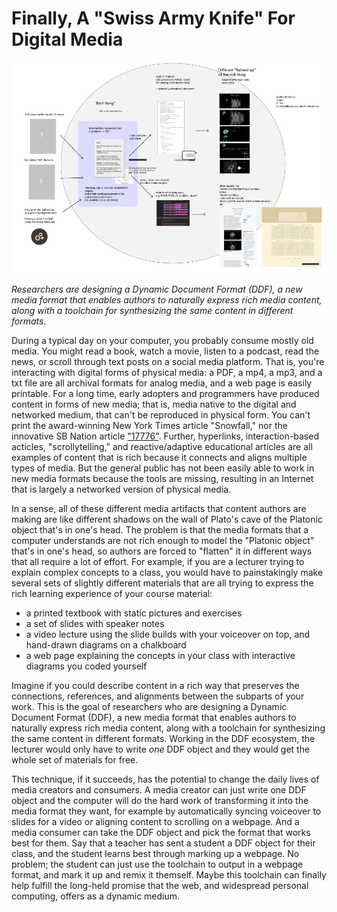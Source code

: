 # Finally, A "Swiss Army Knife" For Digital Media

<img src="media/system.png" width=700>

_Researchers are designing a Dynamic Document Format (DDF), a new media format that enables authors to naturally express rich media content, along with a toolchain for synthesizing the same content in different formats._

During a typical day on your computer, you probably consume mostly old media. You might read a book, watch a movie, listen to a podcast, read the news, or scroll through text posts on a social media platform. That is, you're interacting with digital forms of physical media: a PDF, a mp4, a mp3, and a txt file are all archival formats for analog media, and a web page is easily printable. For a long time, early adopters and programmers have produced content in forms of new media; that is, media native to the digital and networked medium, that can't be reproduced in physical form. You can't print the award-winning New York Times article "Snowfall," nor the innovative SB Nation article ["17776"](https://en.wikipedia.org/wiki/17776). Further, hyperlinks, interaction-based acticles, "scrollytelling," and reactive/adaptive educational articles are all examples of content that is rich because it connects and aligns multiple types of media. But the general public has not been easily able to work in new media formats because the tools are missing, resulting in an Internet that is largely a networked version of physical media.

In a sense, all of these different media artifacts that content authors are making are like different shadows on the wall of Plato's cave of the Platonic object that's in one's head. The problem is that the media formats that a computer understands are not rich enough to model the "Platonic object" that's in one's head, so authors are forced to "flatten" it in different ways that all require a lot of effort. For example, if you are a lecturer trying to explain complex concepts to a class, you would have to painstakingly make several sets of slightly different materials that are all trying to express the rich learning experience of your course material:

- a printed textbook with static pictures and exercises
- a set of slides with speaker notes
- a video lecture using the slide builds with your voiceover on top, and hand-drawn diagrams on a chalkboard
- a web page explaining the concepts in your class with interactive diagrams you coded yourself

Imagine if you could describe content in a rich way that preserves the connections, references, and alignments between the subparts of your work. This is the goal of researchers who are designing a Dynamic Document Format (DDF), a new media format that enables authors to naturally express rich media content, along with a toolchain for synthesizing the same content in different formats. Working in the DDF ecosystem, the lecturer would only have to write _one_ DDF object and they would get the whole set of materials for free.

This technique, if it succeeds, has the potential to change the daily lives of media creators and consumers. A media creator can just write one DDF object and the computer will do the hard work of transforming it into the media format they want, for example by automatically syncing voiceover to slides for a video or aligning content to scrolling on a webpage. And a media consumer can take the DDF object and pick the format that works best for them. Say that a teacher has sent a student a DDF object for their class, and the student learns best through marking up a webpage. No problem; the student can just use the toolchain to output in a webpage format, and mark it up and remix it themself. Maybe this toolchain can finally help fulfill the long-held promise that the web, and widespread personal computing, offers as a dynamic medium.

